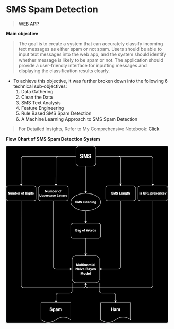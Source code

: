 # SMS Spam Detection

> [WEB APP](https://sms-spam--detection.streamlit.app/)

**Main objective**

> The goal is to create a system that can accurately classify incoming text messages as either spam or not spam.
> Users should be able to input text messages into the web app, and the system should identify whether message is likely to be spam or not.
> The application should provide a user-friendly interface for inputting messages and displaying the classification results clearly.

   - To achieve this objective, it was further broken down into the following 6 technical sub-objectives:
     1. Data Gathering
     2. Clean the Data
     3. SMS Text Analysis
     4. Feature Engineering
     5. Rule Based SMS Spam Detection
     6. A Machine Learning Approach to SMS Spam Detection
    
> For Detailed Insights, Refer to My Comprehensive Notebook: [Click](https://github.com/JaydeepAgravat/SMS_Spam_Detection/blob/main/SMS%20Spam%20Detection.ipynb)


**Flow Chart of SMS Spam Detection System**

<center>
         <img src="https://github.com/JaydeepAgravat/SMS_Spam_Detection/blob/main/images/sms_flow.svg" width=600px style="box-shadow:rgba(52, 64, 77, 0.2) 0px 1px 5px 0px;border-radius:4px;">
</center>
